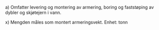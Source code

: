 a) Omfatter levering og montering av armering, boring og faststøping av dybler og skjøtejern i vann.

x) Mengden måles som montert armeringsvekt. Enhet: tonn

